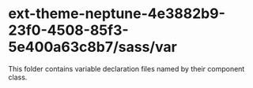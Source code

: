 # ext-theme-neptune-4e3882b9-23f0-4508-85f3-5e400a63c8b7/sass/var

This folder contains variable declaration files named by their component class.
